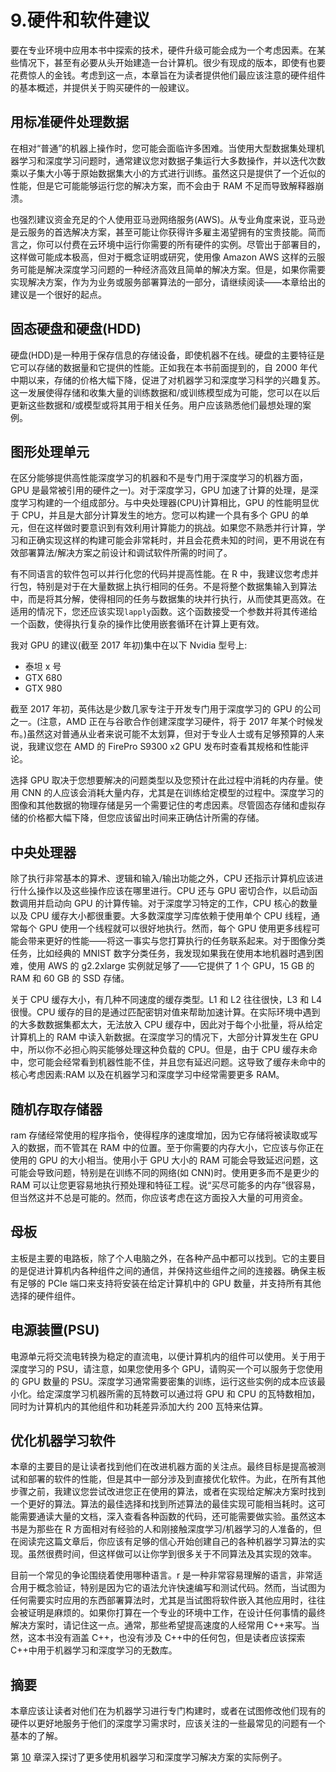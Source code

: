 # 9.硬件和软件建议

要在专业环境中应用本书中探索的技术，硬件升级可能会成为一个考虑因素。在某些情况下，甚至有必要从头开始建造一台计算机。很少有现成的版本，即使有也要花费惊人的金钱。考虑到这一点，本章旨在为读者提供他们最应该注意的硬件组件的基本概述，并提供关于购买硬件的一般建议。

## 用标准硬件处理数据

在相对“普通”的机器上操作时，您可能会面临许多困难。当使用大型数据集处理机器学习和深度学习问题时，通常建议您对数据子集运行大多数操作，并以迭代次数乘以子集大小等于原始数据集大小的方式进行训练。虽然这只是提供了一个近似的性能，但是它可能能够运行您的解决方案，而不会由于 RAM 不足而导致解释器崩溃。

也强烈建议资金充足的个人使用亚马逊网络服务(AWS)。从专业角度来说，亚马逊是云服务的首选解决方案，甚至可能让你获得许多雇主渴望拥有的宝贵技能。简而言之，你可以付费在云环境中运行你需要的所有硬件的实例。尽管出于部署目的，这样做可能成本极高，但对于概念证明或研究，使用像 Amazon AWS 这样的云服务可能是解决深度学习问题的一种经济高效且简单的解决方案。但是，如果你需要实现解决方案，作为为业务或服务部署算法的一部分，请继续阅读——本章给出的建议是一个很好的起点。

## 固态硬盘和硬盘(HDD)

硬盘(HDD)是一种用于保存信息的存储设备，即使机器不在线。硬盘的主要特征是它可以存储的数据量和它提供的性能。正如我在本书前面提到的，自 2000 年代中期以来，存储的价格大幅下降，促进了对机器学习和深度学习科学的兴趣复苏。这一发展使得存储和收集大量的训练数据和/或训练模型成为可能，您可以在以后更新这些数据和/或模型或将其用于相关任务。用户应该熟悉他们最想处理的案例。

## 图形处理单元

在区分能够提供高性能深度学习的机器和不是专门用于深度学习的机器方面，GPU 是最常被引用的硬件之一)。对于深度学习，GPU 加速了计算的处理，是深度学习构建的一个组成部分。与中央处理器(CPU)计算相比，GPU 的性能明显优于 CPU，并且是大部分计算发生的地方。您可以构建一个具有多个 GPU 的单元，但在这样做时要意识到有效利用计算能力的挑战。如果您不熟悉并行计算，学习和正确实现这样的构建可能会非常耗时，并且会花费未知的时间，更不用说在有效部署算法/解决方案之前设计和调试软件所需的时间了。

有不同语言的软件包可以并行化您的代码并提高性能。在 R 中，我建议您考虑并行包，特别是对于在大量数据上执行相同的任务。不是将整个数据集输入到算法中，而是将其分解，使得相同的任务与数据集的块并行执行，从而使其更高效。在适用的情况下，您还应该实现`lapply`函数。这个函数接受一个参数并将其传递给一个函数，使得执行复杂的操作比使用嵌套循环在计算上更有效。

我对 GPU 的建议(截至 2017 年初)集中在以下 Nvidia 型号上:

*   泰坦 x 号
*   GTX 680
*   GTX 980

截至 2017 年初，英伟达是少数几家专注于开发专门用于深度学习的 GPU 的公司之一。(注意，AMD 正在与谷歌合作创建深度学习硬件，将于 2017 年某个时候发布。)虽然这对普通从业者来说可能不太划算，但对于专业人士或有足够预算的人来说，我建议您在 AMD 的 FirePro S9300 x2 GPU 发布时查看其规格和性能评论。

选择 GPU 取决于您想要解决的问题类型以及您预计在此过程中消耗的内存量。使用 CNN 的人应该会消耗大量内存，尤其是在训练给定模型的过程中。深度学习的图像和其他数据的物理存储是另一个需要记住的考虑因素。尽管固态存储和虚拟存储的价格都大幅下降，但您应该留出时间来正确估计所需的存储。

## 中央处理器

除了执行非常基本的算术、逻辑和输入/输出功能之外，CPU 还指示计算机应该进行什么操作以及这些操作应该在哪里进行。CPU 还与 GPU 密切合作，以启动函数调用并启动向 GPU 的计算传输。对于深度学习特定的工作，CPU 核心的数量以及 CPU 缓存大小都很重要。大多数深度学习库依赖于使用单个 CPU 线程，通常每个 GPU 使用一个线程就可以很好地执行。然而，每个 GPU 使用更多线程可能会带来更好的性能——将这一事实与您打算执行的任务联系起来。对于图像分类任务，比如经典的 MNIST 数字分类任务，我发现如果我在使用本地机器时遇到困难，使用 AWS 的 g2.2xlarge 实例就足够了——它提供了 1 个 GPU，15 GB 的 RAM 和 60 GB 的 SSD 存储。

关于 CPU 缓存大小，有几种不同速度的缓存类型。L1 和 L2 往往很快，L3 和 L4 很慢。CPU 缓存的目的是通过匹配密钥对值来帮助加速计算。在实际环境中遇到的大多数数据集都太大，无法放入 CPU 缓存中，因此对于每个小批量，将从给定计算机上的 RAM 中读入新数据。在深度学习的情况下，大部分计算发生在 GPU 中，所以你不必担心购买能够处理这种负载的 CPU。但是，由于 CPU 缓存未命中，您可能会经常看到机器性能不佳，并且您有延迟问题。这导致了缓存未命中的核心考虑因素:RAM 以及在机器学习和深度学习中经常需要更多 RAM。

## 随机存取存储器

ram 存储经常使用的程序指令，使得程序的速度增加，因为它存储将被读取或写入的数据，而不管其在 RAM 中的位置。至于你需要的内存大小，它应该与你正在使用的 GPU 的大小相当。使用小于 GPU 大小的 RAM 可能会导致延迟问题，这可能会导致问题，特别是在训练不同的网络(如 CNN)时。使用更多而不是更少的 RAM 可以让您更容易地执行预处理和特征工程。说“买尽可能多的内存”很容易，但当然这并不总是可能的。然而，你应该考虑在这方面投入大量的可用资金。

## 母板

主板是主要的电路板，除了个人电脑之外，在各种产品中都可以找到。它的主要目的是促进计算机内各种组件之间的通信，并保持这些组件之间的连接器。确保主板有足够的 PCIe 端口来支持将安装在给定计算机中的 GPU 数量，并支持所有其他选择的硬件组件。

## 电源装置(PSU)

电源单元将交流电转换为稳定的直流电，以便计算机内的组件可以使用。关于用于深度学习的 PSU，请注意，如果您使用多个 GPU，请购买一个可以服务于您使用的 GPU 数量的 PSU。深度学习通常需要密集的训练，运行这些实例的成本应该最小化。给定深度学习机器所需的瓦特数可以通过将 GPU 和 CPU 的瓦特数相加，同时为计算机内的其他组件和功耗差异添加大约 200 瓦特来估算。

## 优化机器学习软件

本章的主要目的是让读者找到他们在改进机器方面的关注点。最终目标是提高被测试和部署的软件的性能，但是其中一部分涉及到直接优化软件。为此，在所有其他步骤之前，我建议您尝试改进您正在使用的算法，或者在实现给定解决方案时找到一个更好的算法。算法的最佳选择和找到所述算法的最佳实现可能相当耗时。这可能需要通读大量的文档，深入查看各种函数的代码，还可能需要做实验。虽然这本书是为那些在 R 方面相对有经验的人和刚接触深度学习/机器学习的人准备的，但在阅读完这篇文章后，你应该有足够的信心开始创建自己的各种机器学习算法的实现。虽然很费时间，但这样做可以让你学到很多关于不同算法及其实现的效率。

目前一个常见的争论围绕着使用哪种语言。r 是一种非常容易理解的语言，非常适合用于概念验证，特别是因为它的语法允许快速编写和测试代码。然而，当试图为任何需要实时应用的东西部署算法时，尤其是当试图将软件嵌入其他应用时，往往会被证明是麻烦的。如果你打算在一个专业的环境中工作，在设计任何事情的最终解决方案时，请记住这一点。通常，那些希望提高速度的人经常用 C++来写。当然，这本书没有涵盖 C++，也没有涉及 C++中的任何包，但是读者应该探索 C++中用于机器学习和深度学习的无数库。

## 摘要

本章应该让读者对他们在为机器学习进行专门构建时，或者在试图修改他们现有的硬件以更好地服务于他们的深度学习需求时，应该关注的一些最常见的问题有一个基本的了解。

第 [10](10.html) 章深入探讨了更多使用机器学习和深度学习解决方案的实际例子。